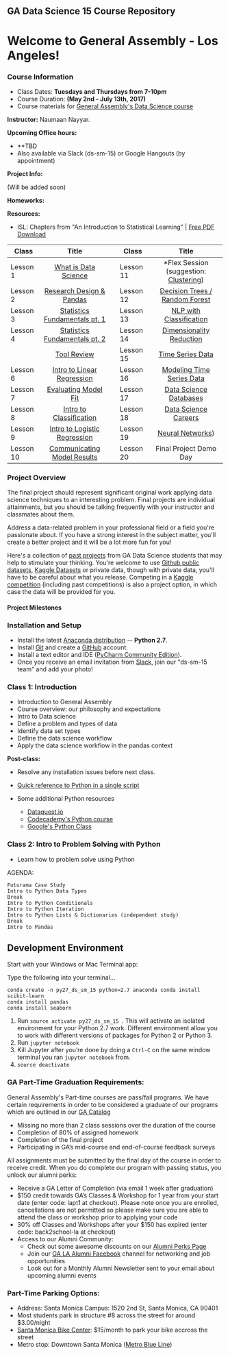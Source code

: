 
## GA Data Science 15 Course Repository

# Welcome to General Assembly - Los Angeles!

### Course Information
- Class Dates: **Tuesdays and Thursdays from 7-10pm**
- Course Duration: **(May 2nd - July 13th, 2017)**
- Course materials for [General Assembly's Data Science
course](https://generalassemb.ly/education/data-science?where=los-angeles)


**Instructor:** Naumaan Nayyar.

**Upcoming Office hours:**

+ **TBD
+ Also available via Slack (ds-sm-15) or Google Hangouts (by appointment)

**Project Info:**

(Will be added soon)

**Homeworks:** 


**Resources:**
+ ISL: Chapters from "An Introduction to Statistical Learning" | [Free PDF Download](http://www-bcf.usc.edu/~gareth/ISL/ISLR%20Sixth%20Printing.pdf)


| Class | Title |  | Class | Title |
| --- | :---: | --- |  --- | :---: |
| Lesson 1 | [What is Data Science](./lesson-01/README.md) || Lesson 11 | *Flex Session (suggestion: [Clustering](./lesson-11-flex/)) |
| Lesson 2 | [Research Design & Pandas](./lesson-02/README.md) || Lesson 12 | [Decision Trees / Random Forest](./lesson-12/README.md)|
| Lesson 3| [Statistics Fundamentals pt. 1](./lesson-03/README.md) || Lesson 13 | [NLP with Classification](./lesson-13/README.md) |
| Lesson 4 | [Statistics Fundamentals pt. 2](./lesson-04/README.md) || Lesson 14 | [Dimensionality Reduction](./lesson-14/README.md) |
|	| [Tool Review](./lesson-05/README.md) || Lesson 15 | [Time Series Data](./lesson-15/README.md) |
| Lesson 6 | [Intro to Linear Regression](./lesson-06/README.md) || Lesson 16 | [Modeling Time Series Data](./lesson-16/README.md) |
| Lesson 7 | [Evaluating Model Fit](./lesson-07/README.md) || Lesson 17 | [Data Science Databases](./lesson-17/README.md) |
| Lesson 8 | [Intro to Classification](./lesson-08/README.md)|| Lesson 18 | [Data Science Careers](./lesson-18/README.md) |
| Lesson 9 | [Intro to Logistic Regression](./lesson-09/README.md) || Lesson 19 | [Neural Networks](./lesson-19-flex/)) |
| Lesson 10 | [Communicating Model Results](./lesson-10/README.md) ||Lesson 20 | Final Project Demo Day | 
 
### Project Overview

The final project should represent significant original work applying data science techniques to an interesting problem. Final projects are individual attainments, but you should be talking frequently with your instructor and classmates about them.

Address a data-related problem in your professional field or a field you're passionate about. If you have a strong interest in the subject matter, you'll create a better project and it will be a lot more fun for you!

Here's a collection of [past projects](https://gallery.generalassemb.ly/DS?metro=) from GA Data Science students that may help to stimulate your thinking. You're welcome to use [Github public datasets](https://github.com/caesar0301/awesome-public-datasets), [Kaggle Datasets](https://www.kaggle.com/datasets) or private data, though with private data, you'll have to be careful about what you release. Competing in a [Kaggle competition](http://www.kaggle.com/) (including past competitions) is also a project option, in which case the data will be provided for you.

#### Project Milestones


### Installation and Setup
* Install the latest [Anaconda distribution](http://continuum.io/downloads) -- **Python 2.7**.
* Install [Git](http://git-scm.com/book/en/v2/Getting-Started-Installing-Git) and create a [GitHub](https://github.com/) account.
* Install a text editor and IDE ([PyCharm Community Edition](https://www.jetbrains.com/pycharm/download/)).
* Once you receive an email invitation from [Slack](https://slack.com/), join our "ds-sm-15 team" and add your photo!
 
### Class 1: Introduction
* Introduction to General Assembly
* Course overview: our philosophy and expectations
* Intro to Data science
* Define a problem and types of data
* Identify data set types
* Define the data science workflow
* Apply the data science workflow in the pandas context
 
**Post-class:**

* Resolve any installation issues before next class.
* [Quick reference to Python in a single script](http://www.dataschool.io/python-quick-reference/)

* Some additional Python resources
	* [Dataquest.io](https://www.dataquest.io/)
	* [Codecademy's Python course](http://www.codecademy.com/en/tracks/python)
   * [Google's Python Class](https://developers.google.com/edu/python/)

### Class 2: Intro to Problem Solving with Python

  * Learn how to problem solve using Python

AGENDA:

	Futurama Case Study
	Intro to Python Data Types 
	Break
	Intro to Python Conditionals 
	Intro to Python Iteration
	Intro to Python Lists & Dictionaries (independent study)
	Break
	Intro to Pandas


## Development Environment

Start with your Windows or Mac Terminal app:

Type the following into your terminal...

```
conda create -n py27_ds_sm_15 python=2.7 anaconda conda install scikit-learn
conda install pandas
conda install seaborn
```
1. Run `source activate py27_ds_sm_15 `. This will activate an isolated environment for your Python 2.7 work. Different environment allow you to work with different versions of packages for Python 2 or Python 3. 
2. Run `jupyter notebook`
3. Kill Jupyter after you’re done by doing a `Ctrl-C` on the same window terminal you ran `jupyter notebook` from.
4. `source deactivate`


### GA Part-Time Graduation Requirements:  									
General Assembly's Part-time courses are pass/fail programs. We have certain requirements in order to be considered a graduate of our programs which are outlined in our [GA Catalog](https://ga-core.s3.amazonaws.com/cms/files/files/000/004/189/original/GA_Catalog-All-Markets-2016.07.05_bvm.pdf)

- Missing no more than 2 class sessions over the duration of the course
- Completion of 80% of assigned homework
- Completion of the final project
- Participating in GA’s mid-course and end-of-course feedback surveys

All assignments must be submitted by the final day of the course in order to receive credit. When you do complete our program with passing status, you unlock our alumni perks:

- Receive a GA Letter of Completion (via email 1 week after graduation)
- $150 credit towards GA’s Classes & Workshop for 1 year from your start date (enter code: lapt1 at checkout). Please note once you are enrolled, cancellations are not permitted so please make sure you are able to attend the class or workshop prior to applying your code
- 30% off Classes and Workshops after your $150 has expired (enter code: back2school-la at checkout)
- Access to our Alumni Community:
	- Check out some awesome discounts on our [Alumni Perks Page](https://generalassemb.ly/alumni/perks)
	- Join our [GA LA Alumni Facebook](https://www.facebook.com/groups/GALAalumni/) channel for networking and job opportunities
	- Look out for a Monthly Alumni Newsletter sent to your email about upcoming alumni events


### Part-Time Parking Options:
- Address: Santa Monica Campus: 1520 2nd St, Santa Monica, CA 90401
- Most students park in structure #8 across the street for around $3.00/night
- [Santa Monica Bike Center](http://smbikecenter.com/membership/commuter-membership/): $15/month to park your bike accross the street
- Metro stop: Downtown Santa Monica ([Metro Blue Line](https://www.metro.net/riding/maps/expo-line/)) 

